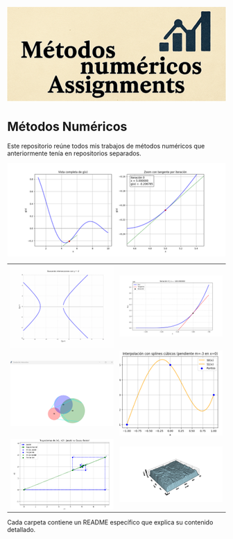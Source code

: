 ![Banner General](generalb.png)

# Métodos Numéricos

Este repositorio reúne todos mis trabajos de métodos numéricos que anteriormente tenía en repositorios separados.

![Ejercicio 3](Taller-Clase/Ejercicio%203.gif)

<table>
<tr>
<td><img src="Taller-Clase/intersecciones_animacion.gif" alt="Intersecciones Animación" width="400"/></td>
<td><img src="Taller-Clase/newton_method.gif" alt="Método de Newton" width="400"/></td>
</tr>
<tr>
<td><img src="Proyecto1B-MetodosNumericos-Geometria/image.png" alt="Proyecto 1B" width="400"/></td>
<td><img src="rsc/image.png" alt="Imagen RSC" width="400"/></td>
</tr>
<tr>
<td><img src="rsc/image1.png" alt="Imagen RSC 1" width="400"/></td>
<td><img src="rsc/image2.png" alt="Imagen RSC 2" width="400"/></td>
</tr>
</table>

Cada carpeta contiene un README específico que explica su contenido detallado.